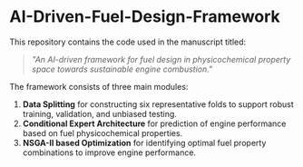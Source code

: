 # AI-Driven-Fuel-Design-Framework

This repository contains the code used in the manuscript titled:

> *"An AI-driven framework for fuel design in physicochemical property space towards sustainable engine combustion."*

The framework consists of three main modules:
1. **Data Splitting** for constructing six representative folds to support robust training, validation, and unbiased testing.
2. **Conditional Expert Architecture** for prediction of engine performance based on fuel physicochemical properties.
3. **NSGA-II based Optimization** for identifying optimal fuel property combinations to improve engine performance.
